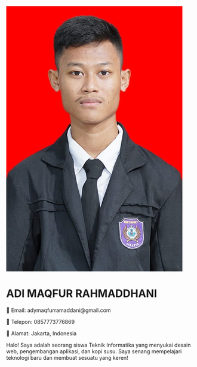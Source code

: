 <!DOCTYPE html>
<html lang="id">
<head>
  <meta charset="UTF-8" />
  <meta name="viewport" content="width=device-width, initial-scale=1.0"/>
  <title>myAprofile</title>
  <link rel="stylesheet" href="styleprofile.css" />
</head> 
<body>
  <div class="container">
    <div class="card">
      <img src="WhatsApp Image 2025-02-12 at 13.37.48 (1).jpeg" alt="Foto Profil" class="profile-img" />
      <h1><span>ADI MAQFUR RAHMADDHANI</span></h1>
      <p class="info">📧 Email: adymaqfurramaddani@gmail.com</p>
      <p class="info">📱 Telepon: 0857773776869</p>
      <p class="info">📍 Alamat: Jakarta, Indonesia</p>
      <p class="bio">
        Halo! Saya adalah seorang siswa Teknik Informatika yang menyukai desain web, pengembangan aplikasi, dan kopi susu. 
        Saya senang mempelajari teknologi baru dan membuat sesuatu yang keren!
      </p>
    </div>
  </div>
</body>
</html>
